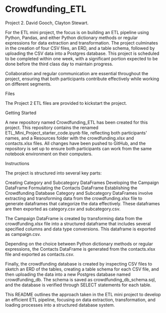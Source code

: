# Crowdfunding_ETL
Project 2. David Gooch, Clayton Stewart.


For the ETL mini project, the focus is on building an ETL pipeline using Python, Pandas, and either Python dictionary methods or regular expressions for data extraction and transformation. The project culminates in the creation of four CSV files, an ERD, and a table schema, followed by uploading the CSV data into a Postgres database. This project is scheduled to be completed within one week, with a significant portion expected to be done before the third class day to maintain progress.

Collaboration and regular communication are essential throughout the project, ensuring that both participants contribute effectively while working on different segments.

Files

The Project 2 ETL files are provided to kickstart the project.

Getting Started

A new repository named Crowdfunding_ETL has been created for this project. This repository contains the renamed ETL_Mini_Project_starter_code.ipynb file, reflecting both participants' names, and a Resources folder with the crowdfunding.xlsx and contacts.xlsx files. All changes have been pushed to GitHub, and the repository is set up to ensure both participants can work from the same notebook environment on their computers.

Instructions

The project is structured into several key parts:

Creating Category and Subcategory DataFrames
Developing the Campaign DataFrame
Formulating the Contacts DataFrame
Establishing the Crowdfunding Database
Category and Subcategory DataFrames involve extracting and transforming data from the crowdfunding.xlsx file to generate dataframes that categorize the data effectively. These dataframes are then exported as category.csv and subcategory.csv.

The Campaign DataFrame is created by transforming data from the crowdfunding.xlsx file into a structured dataframe that includes several specified columns and data type conversions. This dataframe is exported as campaign.csv.

Depending on the choice between Python dictionary methods or regular expressions, the Contacts DataFrame is generated from the contacts.xlsx file and exported as contacts.csv.

Finally, the crowdfunding database is created by inspecting CSV files to sketch an ERD of the tables, creating a table schema for each CSV file, and then uploading the data into a new Postgres database named crowdfunding_db. The schema is saved as crowdfunding_db_schema.sql, and the database is verified through SELECT statements for each table.

This README outlines the approach taken in the ETL mini project to develop an efficient ETL pipeline, focusing on data extraction, transformation, and loading processes into a structured database system.
